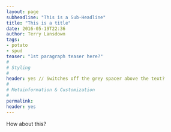 ```yaml
---
layout: page
subheadline: "This is a Sub-Headline"
title: "This is a title"
date: 2016-05-19T22:36
author: Terry Lansdown
tags:
- potato
- spud
teaser: "1st paragraph teaser here?"
#
# Styling
#
header: yes // Switches off the grey spacer above the text?
#
# Metainformation & Customization
#
permalink:
header: yes
---
```


How about this?
